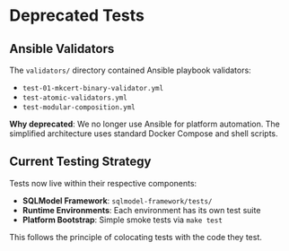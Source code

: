# Deprecated Tests

## Ansible Validators

The `validators/` directory contained Ansible playbook validators:
- `test-01-mkcert-binary-validator.yml`
- `test-atomic-validators.yml`
- `test-modular-composition.yml`

**Why deprecated**: We no longer use Ansible for platform automation. The simplified architecture uses standard Docker Compose and shell scripts.

## Current Testing Strategy

Tests now live within their respective components:
- **SQLModel Framework**: `sqlmodel-framework/tests/`
- **Runtime Environments**: Each environment has its own test suite
- **Platform Bootstrap**: Simple smoke tests via `make test`

This follows the principle of colocating tests with the code they test.
